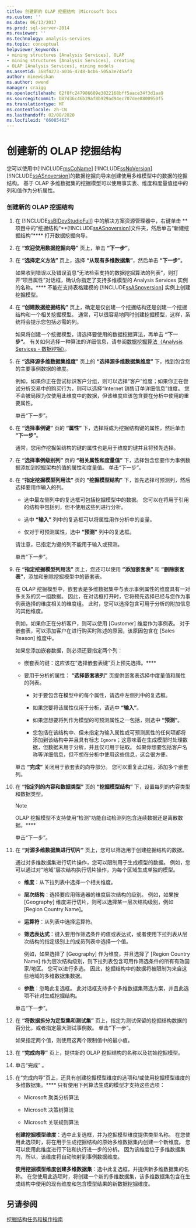 ```yaml
---
title: 创建新的 OLAP 挖掘结构 |Microsoft Docs
ms.custom: ''
ms.date: 06/13/2017
ms.prod: sql-server-2014
ms.reviewer: ''
ms.technology: analysis-services
ms.topic: conceptual
helpviewer_keywords:
- mining structures [Analysis Services], OLAP
- mining structures [Analysis Services], creating
- OLAP [Analysis Services], mining models
ms.assetid: 368f4273-a016-4748-bcb6-505a3e745af3
author: minewiskan
ms.author: owend
manager: craigg
ms.openlocfilehash: 62f8fc247986609e3822168bff5aace34f3d1aa9
ms.sourcegitcommit: b87d36c46b39af8b929ad94ec707dee8800950f5
ms.translationtype: MT
ms.contentlocale: zh-CN
ms.lasthandoff: 02/08/2020
ms.locfileid: "66085462"
---
```

# <a name="create-a-new-olap-mining-structure"></a>创建新的 OLAP 挖掘结构
  您可以使用中[!INCLUDE[msCoName](../../includes/msconame-md.md)] [!INCLUDE[ssNoVersion](../../includes/ssnoversion-md.md)] [!INCLUDE[ssASnoversion](../../includes/ssasnoversion-md.md)]的数据挖掘向导来创建使用多维模型中的数据的挖掘结构。 基于 OLAP 多维数据集的挖掘模型可以使用事实表、维度和度量值组中的列和值作为分析属性。  
  
### <a name="to-create-a-new-olap-mining-structure"></a>创建新的 OLAP 挖掘结构  
  
1.  在 [!INCLUDE[ssBIDevStudioFull](../../includes/ssbidevstudiofull-md.md)] 中的解决方案资源管理器中，右键单击 ** 项目中的“挖掘结构”**[!INCLUDE[ssASnoversion](../../includes/ssasnoversion-md.md)]文件夹，然后单击“新建挖掘结构”**** 打开数据挖掘向导。  
  
2.  在 **“欢迎使用数据挖掘向导”** 页上，单击 **“下一步”**。  
  
3.  在 **“选择定义方法”** 页上，选择 **“从现有多维数据集”**，然后单击 **“下一步”**。  
  
     如果收到错误以及错误消息“无法检索支持的数据挖掘算法的列表”，则打开“项目属性”对话框，确认你指定了支持多维模型的 Analysis Services 实例的名称。**** 不能在支持表格建模的 [!INCLUDE[ssASnoversion](../../includes/ssasnoversion-md.md)] 实例上创建挖掘模型。  
  
4.  在 **“创建数据挖掘结构”** 页上，确定是仅创建一个挖掘结构还是创建一个挖掘结构和一个相关挖掘模型。 通常，可以很容易地同时创建挖掘模型，这样，系统将会提示您包括必需的列。  
  
     如果将创建一个挖掘模型，请选择要使用的数据挖掘算法，再单击 **“下一步”**。 有关如何选择一种算法的详细信息，请参阅[数据挖掘算法（Analysis Services - 数据挖掘）](data-mining-algorithms-analysis-services-data-mining.md)。  
  
5.  在 **“选择源多维数据集维度”** 页上的 **“选择源多维数据集维度”** 下，找到包含您的主要事例数据的维度。  
  
     例如，如果你正在尝试标识客户分组，则可以选择“客户”维度；如果你正在尝试分析交易中的购买行为，则可以选择“Internet 销售订单详细信息”维度。 您不会被局限为仅使用此维度中的数据，但该维度应该包含要在分析中使用的重要属性。  
  
     单击“下一步”。   
  
6.  在 **“选择事例键”** 页的 **“属性”** 下，选择将成为挖掘结构键的属性，然后单击 **“下一步”**。  
  
     通常，您用作挖掘架结构的键的属性也是用于维度的键并且将预先选择。  
  
7.  在 **“选择事例级别列”** 页的 **“相关属性和度量值”** 下，选择包含您要作为事例数据添加到挖掘架构的值的属性和度量值。 单击“下一步”。   
  
8.  在 **“指定挖掘模型列用法”** 页的 **“挖掘模型结构”** 下，首先选择可预测列，然后选择要用作输入的列。  
  
    -   选中最左侧列中的复选框可包括挖掘模型中的数据。 您可以在将用于引用的结构中包括列，但不使用这些列进行分析。  
  
    -   选中 **“输入”** 列中的复选框可以将属性用作分析中的变量。  
  
    -   仅对于可预测属性，选中 **“预测”** 列中的复选框。  
  
     请注意，已指定为键的列不能用于输入或预测。  
  
     单击“下一步”。   
  
9. 在 **“指定挖掘模型列用法”** 页上，您还可以使用 **“添加嵌套表”** 和 **“删除嵌套表”**，添加和删除挖掘模型中的嵌套表。  
  
     在 OLAP 挖掘模型中，嵌套表是多维数据集中与表示事例属性的维度具有一对多关系的另一组数据。 因此，在对话框打开时，它将预先选择已经与您作为事例表选择的维度相关的维度组。 此时，您可以选择包含可用于分析的附加信息的其他维度。  
  
     例如，如果你正在分析客户，则可以使用 [Customer] 维度作为事例表。 对于嵌套表，可以添加客户在进行购买时陈述的原因，该原因包含在 [Sales Reason] 维度中。  
  
     如果您添加嵌套数据，则必须还要指定两个列：  
  
    -   嵌套表的键：这应该在“选择嵌套表键”页上预先选择。****  
  
    -   要用于分析的属性： **“选择嵌套表列”** 页提供嵌套表选择中度量值和属性的列表。  
  
        -   对于要包含在模型中的每个属性，请选中左侧列中的复选框。  
  
        -   如果您要将该属性仅用于分析，请选中 **“输入”**。  
  
        -   如果您想要将列作为模型的可预测属性之一包括，则选中 **“预测”**。  
  
        -   您包括在该结构中、但未指定为输入属性或可预测属性的任何项都将添加到该结构中并且具有标志 `Ignore`；这意味着在生成模型时处理数据，但数据未用于分析，并且仅可用于钻取。 如果你想要包括客户名称等详细信息，但不想在分析中使用这些信息，这会很方便。  
  
     单击 **“完成”** 关闭用于嵌套表的向导部分。 您可以重复此过程，添加多个嵌套列。  
  
10. 在 **“指定列的内容和数据类型”** 页的 **“挖掘模型结构”** 下，设置每列的内容类型和数据类型。  
  
    > [!NOTE]  
    >  OLAP 挖掘模型不支持使用“检测”功能自动检测列包含连续数据还是离散数据。****  
  
     单击“下一步”。   
  
11. 在 **“对源多维数据集进行切片”** 页上，您可以筛选用于创建挖掘结构的数据。  
  
     通过对多维数据集进行切片操作，您可以限制用于生成模型的数据。 例如，您可以通过对“地域”层次结构执行切片操作，为每个区域生成单独的模型。  
  
    -   **维度**：从下拉列表中选择一个相关维度。  
  
    -   **层次结构**：选择要应用筛选器的维度层次结构的级别。 例如，如果按 [Geography] 维度进行切片，则可以选择某一层次结构级别，例如 [Region Country Name]。  
  
    -   **运算符**：从列表中选择运算符。  
  
    -   **筛选表达式**：键入要用作筛选条件的值或表达式，或者使用下拉列表从层次结构的指定级别上的成员列表中选择一个值。  
  
         例如，如果选择了 [Geography] 作为维度，并且选择了 [Region Country Name] 作为层次结构级别，则下拉列表包含可用作筛选条件的所有有效国家/地区。 您可以进行多选。 因此，挖掘结构中的数据将被限制为来自这些地域的多维数据集数据。  
  
    -   **参数**：忽略此复选框。 此对话框支持多个多维数据集筛选方案，并且此选项不针对生成挖掘结构。  
  
     单击“下一步”。   
  
12. 在 **“将数据拆分为定型集和测试集”** 页上，指定为测试保留的挖掘结构数据的百分比，或者指定最大测试事例数。 单击“下一步”。   
  
     如果指定两个值，则使用这两个限制值中的最小值。  
  
13. 在 **“完成向导”** 页上，提供新的 OLAP 挖掘结构的名称以及初始挖掘模型。  
  
14. 单击“完成”  。  
  
15. 在“完成向导”页上，还具有创建挖掘模型维度的选项和/或使用挖掘模型维度的多维数据集。**** 只有使用下列算法生成的模型才支持这些选项：  
  
    -   Microsoft 聚类分析算法  
  
    -   Microsoft 决策树算法  
  
    -   Microsoft 关联规则算法  
  
     **创建挖掘模型维度**：选中此复选框，并为挖掘模型维度提供类型名称。 在您使用此选项时，将在用于生成挖掘结构的原始多维数据集内创建一个新维度。 您可以使用此维度进行下钻和执行进一步的分析。 因为该维度位于多维数据集内，所以，该维度将自动映射到事例数据维度。  
  
     **使用挖掘模型维度创建多维数据集**：选中此复选框，并提供新多维数据集的名称。 在您使用此选项时，将创建一个新的多维数据集，该多维数据集包含在生成结构中使用的现有维度和包含模型结果的新数据挖掘维度。  
  
## <a name="see-also"></a>另请参阅  
 [挖掘结构任务和操作指南](mining-structure-tasks-and-how-tos.md)  
  
  

